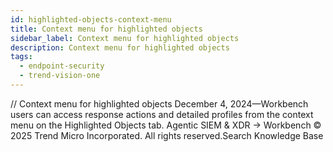 ```yaml
---
id: highlighted-objects-context-menu
title: Context menu for highlighted objects
sidebar_label: Context menu for highlighted objects
description: Context menu for highlighted objects
tags:
  - endpoint-security
  - trend-vision-one
---
```


/*<![CDATA[*/ $('#title').html($('meta[name=map-description]').attr('content')); /*]]>*/ Context menu for highlighted objects December 4, 2024—Workbench users can access response actions and detailed profiles from the context menu on the Highlighted Objects tab. Agentic SIEM & XDR → Workbench © 2025 Trend Micro Incorporated. All rights reserved.Search Knowledge Base